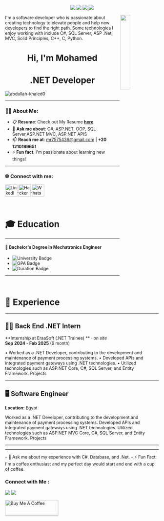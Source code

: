 <p align="center">
    <a href="mr7575436@gmail.com"><img src="https://img.shields.io/badge/gmail-%23D14836?style=flat&logo=gmail&logoColor=white"></a>
    <a href="https://www.linkedin.com/in/mohamed-reda-331a21313/"><img src="https://img.shields.io/badge/linkedin-%230177B5?style=flat&logo=linkedin&logoColor=white"/></a>
    <a href="https://www.facebook.com/share/1EkRUcuWC2/?mibextid=wwXIfr"><img src="https://img.shields.io/badge/facebook-%231877F2?style=flat&logo=facebook&logoColor=white">
</a>
    <a href="https://www.instagram.com/mohammed.reda14/profilecard/?igsh=M3lqMTVoa253ZXBt"><img src="https://img.shields.io/badge/instagram-%23E4415F?style=flat&logo=instagram&logoColor=white"/></a>
  </p>
  
  <img src="https://github.com/mohamedabusrea/mohamedabusrea/blob/master/profile-img.png" align="right" width="25%"/>

I'm a software developer who is passionate about creating technology to elevate people and help new developers to find the right path. Some technologies I enjoy working with include C#, SQL Server, ASP .Net, MVC, Solid Principles, C++, C, Python.


<h1 align="center">Hi, I'm Mohamed</h1>
<h1 align="center">.NET Developer</h1>



<p align="left"> 
  <img src="https://komarev.com/ghpvc/?username=abdullah-khaled0&label=Profile%20views&color=0e75b6&style=flat" alt="abdullah-khaled0" /> 
</p>

---

### 👨‍💻 About Me:
- 📋 **Resume**: Check out My Resume [**here**](https://drive.google.com/file/d/1F0cbRR1xIkXyY-ZD0Ode9C57ALmK2haF/view?usp=sharing)  
- 💬 **Ask me about**: C#, ASP.NET, OOP, SQL Server,ASP.NET MVC, ASP.NET APIS 
- 📫 **Reach me at**: [mr7575436@gmail.com](mr7575436@gmail.com) | **+20 1210199651**  
- ⚡ **Fun fact**: I'm passionate about learning new things!  


---

<h3 align="left">🌐 Connect with me:</h3>
<p align="left">
  <a href="https://www.linkedin.com/in/mohamed-reda-331a21313?utm_source=share&utm_campaign=share_via&utm_content=profile&utm_medium=ios_app" target="_blank">
    <img align="center" src="https://raw.githubusercontent.com/rahuldkjain/github-profile-readme-generator/master/src/images/icons/Social/linked-in-alt.svg" alt="LinkedIn - Abdullah Khaled" height="40" width="40" />
  </a>
  
  <a href="https://www.hackerrank.com/profile/mr7575436" target="_blank">
    <img align="center" src="https://raw.githubusercontent.com/rahuldkjain/github-profile-readme-generator/master/src/images/icons/Social/hackerrank.svg" alt="HackerRank - Abdullah Khaled" height="40" width="40" />
</a>

  </a>
  <a href="https://wa.me/+201210199651" target="_blank">
    <img align="center" src="https://upload.wikimedia.org/wikipedia/commons/6/6b/WhatsApp.svg" alt="WhatsApp - Abdullah Khaled" height="40" width="40" />
  </a>
</p>


<br>

# 🎓 Education

---

#### 🏫 **Bachelor's Degree in Mechatronics Engineer**

- ![University Badge](https://img.shields.io/badge/Menofia_University-0055A4?style=flat&logo=university&logoColor=white)
- ![GPA Badge](https://img.shields.io/badge/GPA-2.4/4.0-brightgreen)
- ![Duration Badge](https://img.shields.io/badge/Duration-October%202019%20–%20Jan%202025-yellow)

---

<br>

# 💼 Experience

---

## 🧑‍💻 Back End .NET Intern  
**Internship at EraaSoft (.NET Trainee) ** · *on site*  
**Sep 2024 - Fab 2025** (6 month)  


•	Worked as a .NET Developer, contributing to the development and maintenance of payment processing systems.
•	Developed APIs and integrated payment gateways using .NET technologies.
•	Utilized technologies such as ASP.NET Core, C#, SQL Server, and Entity Framework. Projects 


---

## 🖥️ Software Engineer   
**Location:** Egypt  

Worked as a .NET Developer, contributing to the development and maintenance of payment processing systems.
Developed APIs and integrated payment gateways using .NET technologies.
Utilized technologies such as ASP.NET MVC Core, C#, SQL Server, and Entity Framework. Projects




---






---


  




</div>
- 💬 Ask me about my experience with C#, Database, and .Net.
- ⚡ Fun Fact: I'm a coffee enthusiast and my perfect day would start and end with a cup of coffee.



### Connect with Me :

<a href="https://www.linkedin.com/in/mohamed-reda-331a21313/" target="_blank"><img src="https://img.shields.io/badge/-Mohamed%20Reda-0077B5?style=for-the-badge&logo=Linkedin&logoColor=white"/></a>
<a href="http://t.me/@mohamedreda75" target="_blank"><img src="https://img.shields.io/badge/-Mohamed%20Reda-0077B5?style=for-the-badge&logo=Telegram&logoColor=white"/></a>

<a href="https://www.buymeacoffee.com/Mohamed-Reda" target="_blank"><img src="https://cdn.buymeacoffee.com/buttons/v2/lato-orange.png" alt="Buy Me A Coffee" style="height: 50px !important;width: 174px !important;box-shadow: 0px 3px 2px 0px rgba(190, 190, 190, 0.5) !important;-webkit-box-shadow: 0px 3px 2px 0px rgba(190, 190, 190, 0.5) !important;" ></a>






